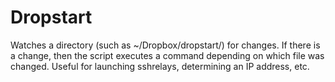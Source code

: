 # Dropstart

Watches a directory (such as ~/Dropbox/dropstart/) for changes. If there is a change, then the script executes a command depending on which file was changed.
Useful for launching sshrelays, determining an IP address, etc.
